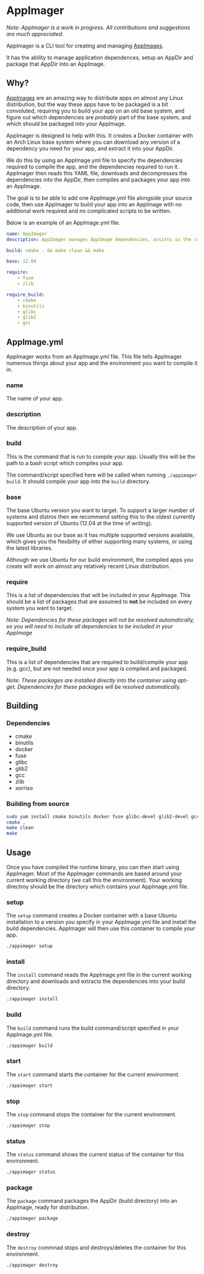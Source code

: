# AppImager

*Note: AppImager is a work in progress. All contributions and suggestions are much appreciated.*

AppImager is a CLI tool for creating and managing [AppImages](http://appimage.org/).

It has the ability to manage application dependences, setup an AppDir and package that AppDir into an AppImage.

## Why?

[AppImages](http://appimage.org/) are an amazing way to distribute apps on almost any Linux distribution, but the way these apps have to be packaged is a bit convoluted, requiring you to build your app on an old base system, and figure out which dependencies are *probably* part of the base system, and which should be packaged into your AppImage.

AppImager is designed to help with this. It creates a Docker container with an Arch Linux base system where you can download any version of a dependency you need for your app, and extract it into your AppDir.

We do this by using an AppImage.yml file to specify the dependencies required to compile the app, and the dependencies required to run it. AppImager then reads this YAML file, downloads and decompresses the dependencies into the AppDir, then compiles and packages your app into an AppImage.

The goal is to be able to add one AppImage.yml file alongside your source code, then use AppImager to build your app into an AppImage with no additional work required and no complicated scripts to be written.

Below is an example of an AppImage.yml file.

```yaml
name: AppImager
description: AppImager manages AppImage dependencies, assists in the creation of AppDir's and creates AppImages from source code

build: cmake . && make clean && make

base: 12.04

require:
    - fuse
    - zlib

require_build:
    - cmake
    - binutils
    - glibc
    - glib2
    - gcc
```

## AppImage.yml

AppImager works from an AppImage.yml file. This file tells AppImager numerous things about your app and the environment you want to compile it in.

### name

The name of your app.

### description

The description of your app.

### build

This is the command that is run to compile your app. Usually this will be the path to a bash script which compiles your app.

The command/script specified here will be called when running ```./appimager build```. It should compile your app into the ```build``` directory.

### base

The base Ubuntu version you want to target. To support a larger number of systems and distros then we recommend setting this to the oldest currently supported version of Ubuntu (12.04 at the time of writing).

We use Ubuntu as our base as it has multiple supported versions available, which gives you the flexibility of either supporting many systems, or using the latest libraries.

Although we use Ubuntu for our build environment, the compiled apps you create will work on almost any relatively recent Linux distribution.

### require

This is a list of dependencies that will be included in your AppImage. This should be a list of packages that are assumed to **not** be included on every system you want to target.

*Note: Dependencies for these packages will not be resolved automatically, so you will need to include all dependencies to be included in your AppImage*

### require_build

This is a list of dependencies that are required to build/compile your app (e.g. gcc), but are not needed once your app is compiled and packaged.

*Note: These packages are installed directly into the container using apt-get. Dependencies for these packages will be resolved automatically.*

## Building

### Dependencies

- cmake
- binutils
- docker
- fuse
- glibc
- glib2
- gcc
- zlib
- xorriso

### Building from source

```bash
sudo yum install cmake binutils docker fuse glibc-devel glib2-devel gcc zlib xorriso # Fedora 23
cmake .
make clean
make
```

## Usage

Once you have compiled the runtime binary, you can then start using AppImager. Most of the AppImager commands are based around your current working directory (we call this the environment). Your working directroy should be the directory which contains your AppImage.yml file.

### setup

The ```setup``` command creates a Docker container with a base Ubuntu installation to a version you specify in your AppImage.yml file and install the build dependencies. AppImager will then use this container to compile your app.

```bash
./appimager setup
```

### install

The ```install``` command reads the AppImage.yml file in the current working directory and downloads and extracts the dependencies into your build directory.

```bash
./appimager install
```

### build

The ```build``` command runs the build command/script specified in your AppImage.yml file.

```bash
./appimager build
```

### start

The ```start``` command starts the container for the current environment.

```bash
./appimager start
```

### stop

The ```stop``` command stops the container for the current environment.

```bash
./appimager stop
```

### status

The ```status``` command shows the current status of the container for this environment.

```bash
./appimager status
```

### package

The ```package``` command packages the AppDir (build directory) into an AppImage, ready for distribution.

```bash
./appimager package
```

### destroy

The ```destroy``` commnad stops and destroys/deletes the container for this environment.

```bash
./appimager destroy
```
